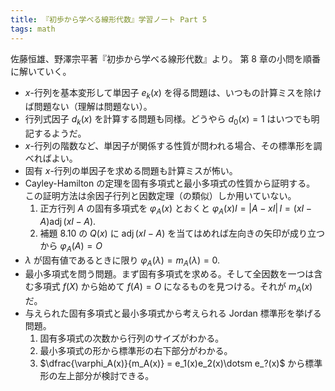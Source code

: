 ```yaml
---
title: 『初歩から学べる線形代数』学習ノート Part 5
tags: math
---
```


佐藤恒雄、野澤宗平著『初歩から学べる線形代数』より。
第 8 章の小問を順番に解いていく。

* $x$-行列を基本変形して単因子 $e_k(x)$ を得る問題は、いつもの計算ミスを除けば問題ない（理解は問題ない）。
* 行列式因子 $d_k(x)$ を計算する問題も同様。どうやら $d_0(x) = 1$ はいつでも明記するようだ。
* $x$-行列の階数など、単因子が関係する性質が問われる場合、その標準形を調べればよい。
* 固有 $x$-行列の単因子を求める問題も計算ミスが怖い。
* Cayley-Hamilton の定理を固有多項式と最小多項式の性質から証明する。
  この証明方法は余因子行列と因数定理（の類似）しか用いていない。
  1. 正方行列 $A$ の固有多項式を $\varphi_A(x)$ とおくと $\varphi_A(x)I = \lvert A - xI \rvert\,I = (xI - A)\operatorname{adj}(xI - A).$
  2. 補題 8.10 の $Q(x)$ に $\operatorname{adj}(xI - A)$ を当てはめれば左向きの矢印が成り立つから $\varphi_A(A) = O$
* $\lambda$ が固有値であるときに限り $\varphi_A(\lambda) = m_A(\lambda) = 0.$
* 最小多項式を問う問題。まず固有多項式を求める。そして全因数を一つは含む多項式 $f(X)$ から始めて $f(A) = O$ になるものを見つける。それが $m_A(x)$ だ。
* 与えられた固有多項式と最小多項式から考えられる Jordan 標準形を挙げる問題。
  1. 固有多項式の次数から行列のサイズがわかる。
  2. 最小多項式の形から標準形の右下部分がわかる。
  3. $\dfrac{\varphi_A(x)}{m_A(x)} = e_1(x)e_2(x)\dotsm e_?(x)$ から標準形の左上部分が検討できる。

